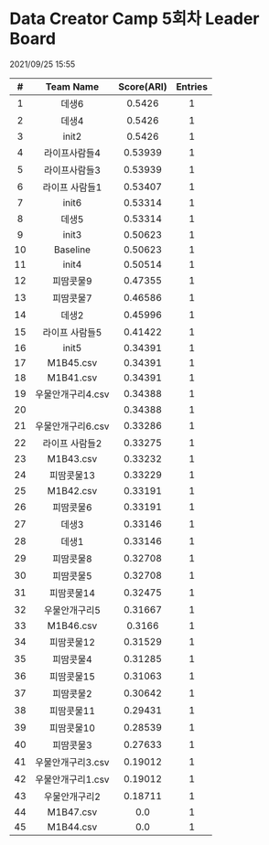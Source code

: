 # Data Creator Camp 5회차 Leader Board
2021/09/25 15:55

|#|Team Name|Score(ARI)|Entries|  
|:---:|:---:|:---:|:---:|  
|1|데생6|0.5426|1|  
|2|데생4|0.5426|1|  
|3|init2|0.5426|1|  
|4|라이프사람들4|0.53939|1|  
|5|라이프사람들3|0.53939|1|  
|6|라이프 사람들1|0.53407|1|  
|7|init6|0.53314|1|  
|8|데생5|0.53314|1|  
|9|init3|0.50623|1|  
|10|Baseline|0.50623|1|  
|11|init4|0.50514|1|  
|12|피땀콧물9|0.47355|1|  
|13|피땀콧물7|0.46586|1|  
|14|데생2|0.45996|1|  
|15|라이프 사람들5|0.41422|1|  
|16|init5|0.34391|1|  
|17|M1B45.csv|0.34391|1|  
|18|M1B41.csv|0.34391|1|  
|19|우물안개구리4.csv|0.34388|1|  
|20||0.34388|1|  
|21|우물안개구리6.csv|0.33286|1|  
|22|라이프 사람들2|0.33275|1|  
|23|M1B43.csv|0.33232|1|  
|24|피땀콧물13|0.33229|1|  
|25|M1B42.csv|0.33191|1|  
|26|피땀콧물6|0.33191|1|  
|27|데생3|0.33146|1|  
|28|데생1|0.33146|1|  
|29|피땀콧물8|0.32708|1|  
|30|피땀콧물5|0.32708|1|  
|31|피땀콧물14|0.32475|1|  
|32|우물안개구리5|0.31667|1|  
|33|M1B46.csv|0.3166|1|  
|34|피땀콧물12|0.31529|1|  
|35|피땀콧물4|0.31285|1|  
|36|피땀콧물15|0.31063|1|  
|37|피땀콧물2|0.30642|1|  
|38|피땀콧물11|0.29431|1|  
|39|피땀콧물10|0.28539|1|  
|40|피땀콧물3|0.27633|1|  
|41|우물안개구리3.csv|0.19012|1|  
|42|우물안개구리1.csv|0.19012|1|  
|43|우물안개구리2|0.18711|1|  
|44|M1B47.csv|0.0|1|  
|45|M1B44.csv|0.0|1|  
